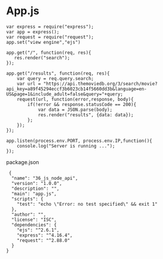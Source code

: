 # App.js

    var express = require("express");
    var app = express();
    var request = require("request");
    app.set("view engine","ejs")

    app.get("/", function(req, res){
       res.render("search"); 
    });

    app.get("/results", function(req, res){
        var query = req.query.search;
        var url = "https://api.themoviedb.org/3/search/movie?api_key=a89f45294eccf3b6023cb14f5660dd3b&language=en-US&page=1&include_adult=false&query="+query;
        request(url, function(error,response, body){
            if(!error && response.statusCode == 200){
                var data = JSON.parse(body);
                res.render("results", {data: data});
            };
        });
    });

    app.listen(process.env.PORT, process.env.IP,function(){
        console.log("Server is running ...");
    });
    
 package.json
 
     {
      "name": "36_js_node_api",
      "version": "1.0.0",
      "description": "",
      "main": "app.js",
      "scripts": {
        "test": "echo \"Error: no test specified\" && exit 1"
      },
      "author": "",
      "license": "ISC",
      "dependencies": {
        "ejs": "^2.6.1",
        "express": "^4.16.4",
        "request": "^2.88.0"
      }
    }

